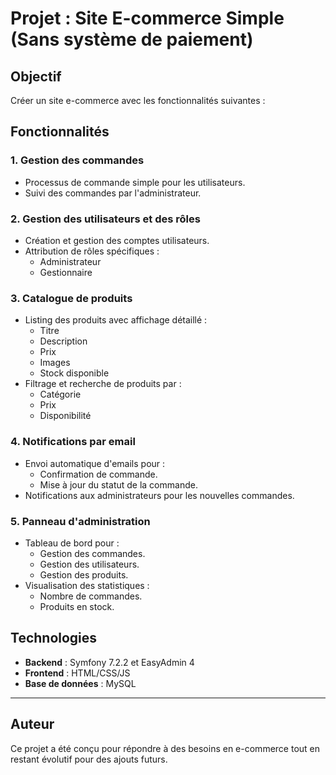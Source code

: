 # Projet : Site E-commerce Simple (Sans système de paiement) 

## Objectif  
Créer un site e-commerce avec les fonctionnalités suivantes :  

## Fonctionnalités  

### 1. Gestion des commandes  
- Processus de commande simple pour les utilisateurs.  
- Suivi des commandes par l'administrateur.  

### 2. Gestion des utilisateurs et des rôles  
- Création et gestion des comptes utilisateurs.  
- Attribution de rôles spécifiques :  
  - Administrateur  
  - Gestionnaire  

### 3. Catalogue de produits  
- Listing des produits avec affichage détaillé :  
  - Titre  
  - Description  
  - Prix  
  - Images  
  - Stock disponible  
- Filtrage et recherche de produits par :  
  - Catégorie  
  - Prix  
  - Disponibilité  

### 4. Notifications par email  
- Envoi automatique d'emails pour :  
  - Confirmation de commande.  
  - Mise à jour du statut de la commande.  
- Notifications aux administrateurs pour les nouvelles commandes.  

### 5. Panneau d'administration  
- Tableau de bord pour :  
  - Gestion des commandes.  
  - Gestion des utilisateurs.  
  - Gestion des produits.  
- Visualisation des statistiques :  
  - Nombre de commandes.  
  - Produits en stock.  

## Technologies
- **Backend** : Symfony 7.2.2 et EasyAdmin 4 
- **Frontend** : HTML/CSS/JS  
- **Base de données** : MySQL
---

## Auteur  
Ce projet a été conçu pour répondre à des besoins en e-commerce tout en restant évolutif pour des ajouts futurs.  

